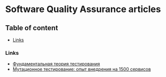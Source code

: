 # Software Quality Assurance articles


## Table of content

- [Links](#links)


### Links

- [Фундаментальная теория тестирования](https://habr.com/ru/articles/549054/)
- [Мутационное тестирование: опыт внедрения на 1500 сервисов](https://habr.com/ru/companies/avito/articles/650073/)
